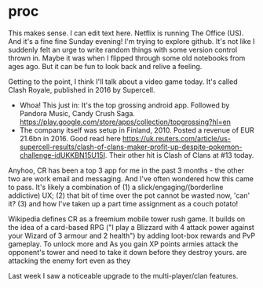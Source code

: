 # proc

This makes sense. I can edit text here. Netflix is running The Office (US). And it's a fine fine Sunday evening!
I'm trying to explore github. It's not like I suddenly felt an urge to write random things with some version control thrown in. Maybe it was when I flipped through some old notebooks from ages ago. But it can be fun to look back and relive a feeling.

Getting to the point, I think I'll talk about a video game today. It's called Clash Royale, published in 2016 by Supercell. 
- Whoa! This just in:  It's the top grossing android app. Followed by Pandora Music, Candy Crush Saga. https://play.google.com/store/apps/collection/topgrossing?hl=en
- The company itself was setup in Finland, 2010. Posted a revenue of EUR 21.6bn in 2016. Good read here https://uk.reuters.com/article/us-supercell-results/clash-of-clans-maker-profit-up-despite-pokemon-challenge-idUKKBN15U15I. Their other hit is Clash of Clans at #13 today.

Anyhoo, CR has been a top 3 app for me in the past 3 months - the other two are work email and messaging. And I've often wondered how this came to pass. It's likely a combination of (1) a slick/engaging/(borderline addictive) UX; (2) that bit of time over the pot cannot be wasted now, 'can' it? <insert meme  here> (3) and how I've taken up a part time assignment as a couch potato!
  
Wikipedia defines CR as a freemium mobile tower rush game. It builds on the idea of a card-based RPG ("I play a Blizzard with 4 attack power against your Wizard of 3 armour and 2 health") by adding loot-box rewards and PvP gameplay. To unlock more and As you gain XP points  armies attack the opponent's tower and need to take it down before they destroy yours.  are attacking the enemy fort even as they


Last week I saw a noticeable upgrade to the multi-player/clan features. 
